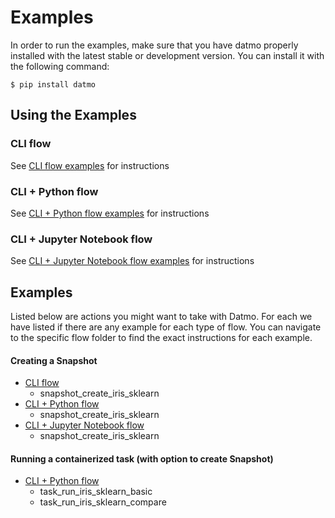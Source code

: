 # Examples

In order to run the examples, make sure that you have datmo properly installed with the latest 
stable or development version. You can install it with the following command:

```
$ pip install datmo
```

## Using the Examples
### CLI flow
See [CLI flow examples](/examples/cli) for instructions

### CLI + Python flow
See [CLI + Python flow examples](/examples/python) for instructions

### CLI + Jupyter Notebook flow
See [CLI + Jupyter Notebook flow examples](/examples/jupyter_notebook) for instructions


## Examples
Listed below are actions you might want to take with Datmo. For each
we have listed if there are any example for each type of flow. You can 
navigate to the specific flow folder to find the exact instructions for
each example. 

#### Creating a Snapshot 
* [CLI flow](/examples/cli/)
    * snapshot_create_iris_sklearn
* [CLI + Python flow](/examples/python)
    * snapshot_create_iris_sklearn
* [CLI + Jupyter Notebook flow](/examples/jupyter_notebook)
    * snapshot_create_iris_sklearn

#### Running a containerized task (with option to create Snapshot)
* [CLI + Python flow](/examples/python)
    * task_run_iris_sklearn_basic
    * task_run_iris_sklearn_compare

